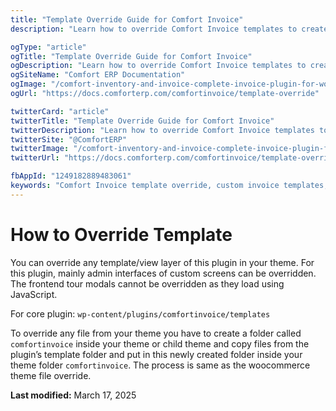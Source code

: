 ```yaml
---
title: "Template Override Guide for Comfort Invoice"
description: "Learn how to override Comfort Invoice templates to create custom invoice designs and layouts. Complete guide for customizing PDF invoices, email templates, and invoice styling."

ogType: "article"
ogTitle: "Template Override Guide for Comfort Invoice"
ogDescription: "Learn how to override Comfort Invoice templates to create custom invoice designs and layouts. Complete guide for customizing PDF invoices, email templates, and invoice styling."
ogSiteName: "Comfort ERP Documentation"
ogImage: "/comfort-inventory-and-invoice-complete-invoice-plugin-for-wordpress.webp"
ogUrl: "https://docs.comforterp.com/comfortinvoice/template-override"

twitterCard: "article"
twitterTitle: "Template Override Guide for Comfort Invoice"
twitterDescription: "Learn how to override Comfort Invoice templates to create custom invoice designs and layouts. Complete guide for customizing PDF invoices, email templates, and invoice styling."
twitterSite: "@ComfortERP"
twitterImage: "/comfort-inventory-and-invoice-complete-invoice-plugin-for-wordpress.webp"
twitterUrl: "https://docs.comforterp.com/comfortinvoice/template-override"

fbAppId: "1249182889483061"
keywords: "Comfort Invoice template override, custom invoice templates, invoice design customization, override invoice layout, custom PDF templates, invoice styling, child theme templates, custom invoice fields, template hierarchy"
---
```

# How to Override Template

You can override any template/view layer of this plugin in your theme. For this plugin, mainly admin interfaces of custom screens can be overridden. The frontend tour modals cannot be overridden as they load using JavaScript.

For core plugin: `wp-content/plugins/comfortinvoice/templates`

To override any file from your theme you have to create a folder called `comfortinvoice` inside your theme or child theme and copy files from the plugin’s template folder and put in this newly created folder inside your theme folder `comfortinvoice`. The process is same as the woocommerce theme file override.

**Last modified:** March 17, 2025